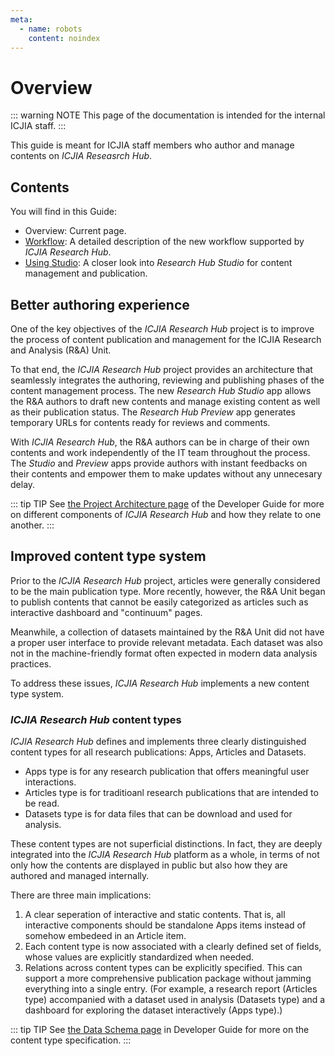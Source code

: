 ```yaml
---
meta:
  - name: robots
    content: noindex
---
```


# Overview

::: warning NOTE
This page of the documentation is intended for the internal ICJIA staff.
:::

This guide is meant for ICJIA staff members who author and manage contents on _ICJIA Reseasrch Hub_.

## Contents

You will find in this Guide:

- Overview: Current page.
- [Workflow](workflow.md): A detailed description of the new workflow supported by _ICJIA Research Hub_.
- [Using Studio](studio.md): A closer look into _Research Hub Studio_ for content management and publication.

## Better authoring experience

One of the key objectives of the _ICJIA Research Hub_ project is to improve the process of content publication and management for the ICJIA Research and Analysis (R&A) Unit.

To that end, the _ICJIA Research Hub_ project provides an architecture that seamlessly integrates the authoring, reviewing and publishing phases of the content management process. The new _Research Hub Studio_ app allows the R&A authors to draft new contents and manage existing content as well as their publication status. The _Research Hub Preview_ app generates temporary URLs for contents ready for reviews and comments.

With _ICJIA Research Hub_, the R&A authors can be in charge of their own contents and work independently of the IT team throughout the process. The _Studio_ and _Preview_ apps provide authors with instant feedbacks on their contents and empower them to make updates without any unnecesary delay.

::: tip TIP
See [the Project Architecture page](../dev-guide/architecture.md) of the Developer Guide for more on different components of _ICJIA Research Hub_ and how they relate to one another.
:::

## Improved content type system

Prior to the _ICJIA Research Hub_ project, articles were generally considered to be the main publication type. More recently, however, the R&A Unit began to publish contents that cannot be easily categorized as articles such as interactive dashboard and "continuum" pages.

Meanwhile, a collection of datasets maintained by the R&A Unit did not have a proper user interface to provide relevant metadata. Each dataset was also not in the machine-friendly format often expected in modern data analysis practices.

To address these issues, _ICJIA Research Hub_ implements a new content type system.

### _ICJIA Research Hub_ content types

_ICJIA Research Hub_ defines and implements three clearly distinguished content types for all research publications: Apps, Articles and Datasets.

- Apps type is for any research publication that offers meaningful user interactions.
- Articles type is for traditioanl research publications that are intended to be read.
- Datasets type is for data files that can be download and used for analysis.

These content types are not superficial distinctions. In fact, they are deeply integrated into the _ICJIA Research Hub_ platform as a whole, in terms of not only how the contents are displayed in public but also how they are authored and managed internally.

There are three main implications:

1. A clear seperation of interactive and static contents. That is, all interactive components should be standalone Apps items instead of somehow embedeed in an Article item.
2. Each content type is now associated with a clearly defined set of fields, whose values are explicitly standardized when needed.
3. Relations across content types can be explicitly specified. This can support a more comprehensive publication package without jamming everything into a single entry. (For example, a research report (Articles type) accompanied with a dataset used in analysis (Datasets type) and a dashboard for exploring the dataset interactively (Apps type).)

::: tip TIP
See [the Data Schema page](../dev-guide/schema.md) in Developer Guide for more on the content type specification.
:::
